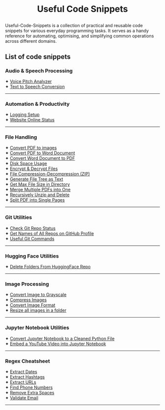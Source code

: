 # <p align="center">Useful Code Snippets</p>


Useful-Code-Snippets is a collection of practical and reusable code snippets for various everyday programming tasks. 
It serves as a handy reference for automating, optimising, and simplifying common operations across different domains.

## List of code snippets
### Audio & Speech Processing
✦ [Voice Pitch Analyzer](Audio_Speech_Processing/analyse_voice_pitch.py)<br />
✦ [Text to Speech Conversion](Audio_Speech_Processing/text_to_speech.py)<br />

---

### Automation & Productivity
✦ [Logging Setup](Automation_Productivity/logging_setup.py)<br />
✦ [Website Online Status](Automation_Productivity/webpage_online_status.py)<br />

---

### File Handling
✦ [Convert PDF to images](File_Handling/convert_pdf_to_images.py)<br />
✦ [Convert PDF to Word Document](File_Handling/convert_pdf_to_word.py) <br />
✦ [Convert Word Document to PDF](File_Handling/convert_word_doc_to_pdf.py) <br />
✦ [Disk Space Usage](File_Handling/check_disk_usage.py)<br />
✦ [Encrypt & Decrypt Files](File_Handling/encrypt_decrypt_files.py)<br />
✦ [File Compression-Decompression (ZIP)](File_Handling/compress_decompress_files.py)<br />
✦ [Generate File Tree as Text](File_Handling/generate_file_tree.py)<br />
✦ [Get Max File Size in Directory](File_Handling/get_max_file_size.py)<br />
✦ [Merge Multiple PDFs into One](File_Handling/merge_pdfs_in_folder.py)<br />
✦ [Recursively Unzip and Delete](File_Handling/recursively_unzip_and_delete.py)<br />
✦ [Split PDF into Single Pages](File_Handling/split_pdf.py)<br />

---

### Git Utilities
✦ [Check Git Repo Status](Git_Utilities/check_git_repo_status.py)<br />
✦ [Get Names of All Repos on GitHub Profile](Git_Utilities/get_github_repos.py)<br />
✦ [Useful Git Commands](Git_Utilities/Useful%20Git%20Commands.md)<br />

---

### Hugging Face Utilities

✦ [Delete Folders From HuggingFace Repo](HuggingFace_Utilities/delete_folder_on_hub.py)<br />

---

### Image Processing
✦ [Convert Image to Grayscale](Image_Processing/convert_and_display_grayscale.py)<br />
✦ [Compress Images](Image_Processing/compress_image_by_percentage.py)<br />
✦ [Convert Image Format](Image_Processing/convert_image_format.py)<br />
✦ [Resize all images in a folder](Image_Processing/resize_all_images_in_folder.py)<br />

---

### Jupyter Notebook Utilities
✦ [Convert Jupyter Notebook to a Cleaned Python File](Jupyter_Notebook_Utilities/convert_notebook_to_clean_py.py)<br />
✦ [Embed a YouTube Video into Jupyter Notebook](Jupyter_Notebook_Utilities/embed_youtube_video.py)<br />

---

### Regex Cheatsheet
✦ [Extract Dates](Regex_Cheatsheet/extract_dates.py)<br />
✦ [Extract Hashtags](Regex_Cheatsheet/extract_hashtags.py)<br />
✦ [Extract URLs](Regex_Cheatsheet/extract_urls.py)<br />
✦ [Find Phone Numbers](Regex_Cheatsheet/find_phone_numbers.py)<br />
✦ [Remove Extra Spaces](Regex_Cheatsheet/remove_extra_spaces.py)<br />
✦ [Validate Email](Regex_Cheatsheet/validate_email.py)<br />

---
